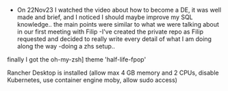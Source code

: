 - On 22Nov23 I watched the video about how to become a DE, it was well made and brief, and I noticed I should maybe improve my SQL knowledge.. the main points were similar to what we were talking about in our first meeting with Filip 
-I've created the private repo as Filip requested and decided to really write every detail of what I am doing along the way
-doing a zhs setup..

finally I got the oh-my-zsh] theme 'half-life-fpop'

Rancher Desktop is installed (allow max 4 GB memory and 2 CPUs, disable Kubernetes, use container engine moby, allow sudo access)
